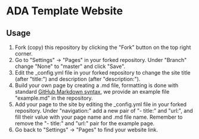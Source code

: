 # ADA Template Website
## Usage
1. Fork (copy) this repository by clicking the "Fork" button on the top right corner.
2. Go to "Settings" -> "Pages" in your forked repository. Under "Branch" change "None" to "master" and click "Save".
3. Edit the _config.yml file in your forked repository to change the site title (after "title:") and description (after "description:").
4. Build your own page by creating a .md file, formatting is done with standard [GitHub Markdown syntax](https://docs.github.com/en/get-started/writing-on-github/getting-started-with-writing-and-formatting-on-github/basic-writing-and-formatting-syntax), we provide an example file "example.md" in the repository.
5. Add your page to the site by editing the _config.yml file in your forked repository. Under "navigation:" add a new pair of "- title:" and "url:", and fill their value with your page name and .md file name. Remember to remove the "- title:" and "url:" pair for the example page.
6. Go back to "Settings" -> "Pages" to find your website link.
